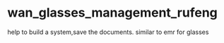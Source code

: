 wan_glasses_management_rufeng
=============================

help to build a system,save the documents. similar to emr for glasses
